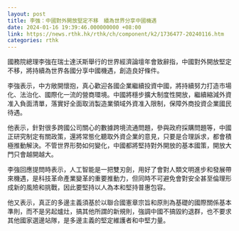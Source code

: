 ```yaml
---
layout: post
title: 李強：中國對外開放堅定不移　續為世界分享中國機遇
date: 2024-01-16 19:39:46.000000000 +08:00
link: https://news.rthk.hk/rthk/ch/component/k2/1736477-20240116.htm
categories: rthk
---
```


國務院總理李強在瑞士達沃斯舉行的世界經濟論壇年會致辭指，中國對外開放堅定不移，將持續為世界各國分享中國機遇，創造良好條件。

李強表示，中方敞開懷抱，真心歡迎各國企業繼續投資中國，將持續努力打造市場化、法治化、國際化一流的營商環境。中國將穩步擴大制度性開放，繼續縮減外資准入負面清單，落實好全面取消製造業領域外資准入限制，保障外商投資企業國民待遇。

他表示，針對很多跨國公司關心的數據跨境流通問題，參與政府採購問題等，中國正研究制定有關政策，還將常態化聽取外資企業的意見，只要是合理訴求，都會積極推動解決。不管世界形勢如何變化，中國都將堅持對外開放的基本國策，開放大門只會越開越大。

李強回應提問時表示，人工智能是一把雙刃劍，用好了會對人類文明進步和發展帶來機遇，是科技革命產業變革的重要推動力，但同時不可避免會對安全甚至倫理形成新的風險和挑戰，因此要堅持以人為本和堅持普惠包容。

他又表示，真正的多邊主義須基於以聯合國憲章宗旨和原則為基礎的國際關係基本準則，而不是另起爐灶，搞其他所謂的新規則，強調中國不搞毀約退群，也不要求其他國家選邊站隊，是多邊主義的堅定維護者和中堅力量。
